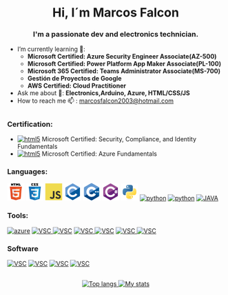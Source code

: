 
<h1 align="center">Hi, I´m Marcos Falcon</h1>
<h3 align="center">I'm a passionate dev and electronics technician.</h3>

- I’m currently learning 📘:
  - **Microsoft Certified: Azure Security Engineer Associate(AZ-500)**
  - **Microsoft Certified: Power Platform App Maker Associate(PL-100)**
  - **Microsoft 365 Certified: Teams Administrator Associate(MS-700)**
  - **Gestión de Proyectos de Google**
  - **AWS Certified: Cloud Practitioner**
- Ask me about 💬: **Electronics,Arduino, Azure, HTML/CSS/JS**
- How to reach me 📫 : marcosfalcon2003@hotmail.com

<h2></h2>
<h3 align="left">Certification:</h3>
<ul align="left">
  <li>
    <a href="https://learn.microsoft.com/es-es/certifications/security-compliance-and-identity-fundamentals/"> <img src="https://docs.microsoft.com/es-es/media/learn/certification/badges/microsoft-certified-fundamentals-badge.svg" alt="html5" width="40" height="40"/></a> Microsoft Certified: Security, Compliance, and Identity Fundamentals
  </li>
    <li>
    <a href="https://docs.microsoft.com/es-es/certifications/azure-fundamentals/"> <img src="https://docs.microsoft.com/es-es/media/learn/certification/badges/microsoft-certified-fundamentals-badge.svg" alt="html5" width="40" height="40"/></a> Microsoft Certified: Azure Fundamentals
  </li>
</ul>

<h3 align="left">Languages:</h3>
<p align="left">
<a href="https://www.w3.org/html/"> <img src="https://raw.githubusercontent.com/devicons/devicon/master/icons/html5/html5-original-wordmark.svg" alt="html5" width="40" height="40"/></a>
<a href="https://www.w3schools.com/css/" target="_blank" rel="noreferrer"> <img src="https://raw.githubusercontent.com/devicons/devicon/master/icons/css3/css3-original-wordmark.svg" alt="css3" width="40" height="40"/></a>
<a href="https://developer.mozilla.org/en-US/docs/Web/JavaScript" target="_blank" rel="noreferrer"> <img src="https://raw.githubusercontent.com/devicons/devicon/master/icons/javascript/javascript-original.svg" alt="javascript" width="40" height="40"/></a>
<a href="https://www.cprogramming.com/" rel="nofollow"> <img src="https://raw.githubusercontent.com/devicons/devicon/master/icons/c/c-original.svg" alt="c" width="40" height="40" style="max-width: 100%;"></a>
<a href="https://www.w3schools.com/cpp/" rel="nofollow"> <img src="https://raw.githubusercontent.com/devicons/devicon/master/icons/cplusplus/cplusplus-original.svg" alt="cplusplus" width="40" height="40" style="max-width: 100%;"></a>
<a href="https://www.w3schools.com/cs/" rel="nofollow"> <img src="https://raw.githubusercontent.com/devicons/devicon/master/icons/csharp/csharp-original.svg" alt="csharp" width="40" height="40" style="max-width: 100%;"></a>
<a href="https://www.python.org/" rel="nofollow"> <img src="https://raw.githubusercontent.com/devicons/devicon/master/icons/python/python-original.svg" alt="python" width="40" height="40" style="max-width: 100%;"></a>
<a href="https://www.microsoft.com/es-mx/sql-server/sql-server-downloads" rel="nofollow"> <img src="https://cdn-icons-png.flaticon.com/512/5968/5968364.png" alt="python" width="40" height="40" style="max-width: 100%;"></a>
<a href="https://git-scm.com/downloads" rel="nofollow"> <img src="https://www.vectorlogo.zone/logos/git-scm/git-scm-icon.svg" alt="python" width="40" height="40" style="max-width: 100%;"></a>
<a href="<a href="https://www.java.com/es/" rel="nofollow"> <img src="https://cdn-icons-png.flaticon.com/128/226/226777.png" alt="JAVA" width="40" height="40" style="max-width: 100%;"></a>
</p>



<h3 align="left">Tools:</h3>
<p align="left">
<a href="https://azure.microsoft.com/en-in/" target="_blank" rel="noreferrer"> <img src="https://www.vectorlogo.zone/logos/microsoft_azure/microsoft_azure-icon.svg" alt="azure" width="40" height="40"/></a>
<a href="https://code.visualstudio.com/" rel="nofollow"> <img src="https://upload.wikimedia.org/wikipedia/commons/thumb/9/9a/Visual_Studio_Code_1.35_icon.svg/512px-Visual_Studio_Code_1.35_icon.svg.png" alt="VSC" width="40" height="40" style="max-width: 100%;"> </a>
<a href="https://visualstudio.microsoft.com/es/" rel="nofollow"> <img src="https://visualstudio.microsoft.com/wp-content/uploads/2021/10/Product-Icon.svg" alt="VSC" width="40" height="40" style="max-width: 100%;"></a>
<a href="https://unity.com/es" rel="nofollow"> <img src="https://cdn-icons-png.flaticon.com/512/5969/5969294.png" alt="VSC" width="40" height="40" style="max-width: 100%;"> </a>
<a href="https://www.roblox.com/create" rel="nofollow"> <img src="https://upload.wikimedia.org/wikipedia/commons/b/b5/ROBLOX_Studio_icon.png" alt="VSC" width="40" height="40" style="max-width: 100%;"></a>
<a href="https://www.arduino.cc/" rel="nofollow"> <img src="https://upload.wikimedia.org/wikipedia/commons/thumb/e/e0/ArduinoLogo_%C2%AE.svg/250px-ArduinoLogo_%C2%AE.svg.png" alt="VSC" width="40" height="40" style="max-width: 100%;"> </a>
<a href="https://desktop.github.com/" rel="nofollow"> <img src="https://desktop.github.com/images/desktop-icon.svg" alt="VSC" width="40" height="40" style="max-width: 100%;"></a>
</p>


<h3 align="left">Software</h3>
<a href="https://www.microsoft.com/es-mx/microsoft-365/microsoft-office" rel="nofollow"> <img src="https://upload.wikimedia.org/wikipedia/commons/thumb/5/5f/Microsoft_Office_logo_%282019%E2%80%93present%29.svg/480px-Microsoft_Office_logo_%282019%E2%80%93present%29.svg.png" alt="VSC" width="40" height="40" style="max-width: 100%;"></a>
<a href="https://www.solidworks.com/es" rel="nofollow"> <img src="https://www.icesi.edu.co/servicios/wp-content/uploads/2020/08/SolidWorks-Icono.png" alt="VSC" width="40" height="40" style="max-width: 100%;"></a>
<a href="https://www.autodesk.es/products/autocad/overview?term=1-YEAR&tab=subscription" rel="nofollow"> <img src="https://damassets.autodesk.net/content/dam/autodesk/www/products/responsive-imagery/responsive-badges-compare/2017/autocad-2017-badge-75x75.png" alt="VSC" width="40" height="40" style="max-width: 100%;"></a>
<a href="https://www.labcenter.com/" rel="nofollow"> <img src="https://upload.wikimedia.org/wikipedia/en/5/5a/Proteus_Design_Suite_Atom_Logo.png" alt="VSC" width="40" height="40" style="max-width: 100%;"></a>
<br>

<h2></h2>
<div align="center"> 
<a href="https://github.com/anuraghazra/github-readme-stats" title="Most Used Language">
<img height=210 src="https://github-readme-stats-git-master-doguedogue.vercel.app/api/top-langs/?username=MarcosFalcon343&hide=SCSS,CSS,HTML,CSS,Jupyter%20Notebook,Vue,Dockerfile,Shell,Typescript&layout=compac&hide_border=1&role=OWNER,COLLABORATOR&theme=tokyonight" alt="Top langs" />
</a>
<a href="https://github.com/anuraghazra/github-readme-stats">
<img height=210 src="https://github-readme-stats-git-master-doguedogue.vercel.app/api?username=MarcosFalcon343&show_icons=true&hide_border=1&theme=tokyonight" alt="My stats" />
</a> 
</div>


